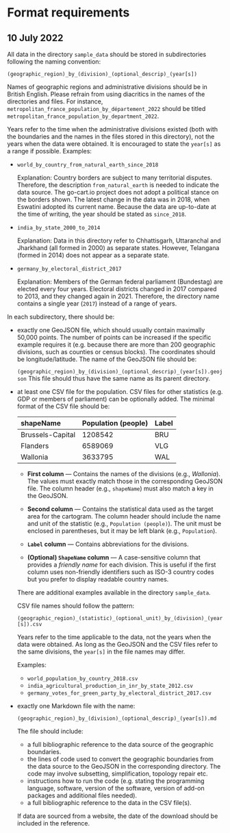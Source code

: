 # Format requirements

## 10 July 2022

All data in the directory `sample_data` should be stored in subdirectories
following the naming convention:

`(geographic_region)_by_(division)_(optional_descrip)_(year[s])`

Names of geographic regions and administrative divisions should be in British
English. Please refrain from using diacritics in the names of the directories
and files. For instance, `metropolitan_france_population_by_département_2022`
should be titled `metropolitan_france_population_by_department_2022`.

Years refer to the time when the administrative divisions existed (both with
the boundaries and the names in the files stored in this directory), not the
years when the data were obtained.
It is encouraged to state the `year[s]` as a range if possible.
Examples:

- `world_by_country_from_natural_earth_since_2018`

  Explanation:
  Country borders are subject to many territorial disputes.
  Therefore, the description `from_natural_earth` is needed to indicate the
  data source.
  The go-cart.io project does not adopt a political stance on the borders
  shown.
  The latest change in the data was in 2018, when Eswatini adopted its current
  name.
  Because the data are up-to-date at the time of writing, the year should be
  stated as `since_2018`.
- `india_by_state_2000_to_2014`

  Explanation:
  Data in this directory refer to Chhattisgarh, Uttaranchal and Jharkhand (all
  formed in 2000) as separate states.
  However, Telangana (formed in 2014) does not appear as a separate state.
- `germany_by_electoral_district_2017`

  Explanation:
  Members of the German federal parliament (Bundestag) are elected every
  four years.
  Electoral districts changed in 2017 compared to 2013, and they changed again
  in 2021.
  Therefore, the directory name contains a single year (`2017`) instead of a
  range of years.

In each subdirectory, there should be:

- exactly one GeoJSON file, which should usually contain maximally 50,000
  points.
  The number of points can be increased if the specific example requires it
  (e.g. because there are more than 200 geographic divisions, such as counties
  or census blocks).
  The coordinates should be longitude/latitude.
  The name of the GeoJSON file should be:

  `(geographic_region)_by_(division)_(optional_descrip)_(year[s]).geojson`
  This file should thus have the same name as its parent directory.
- at least one CSV file for the population.
  CSV files for other statistics (e.g. GDP or members of parliament) can be
  optionally added.
  The minimal format of the CSV file should be:

  | shapeName        | Population (people) | Label |
  | :--------------- | :------------------ | :---- |
  | Brussels-Capital | 1208542             | BRU   |
  | Flanders         | 6589069             | VLG   |
  | Wallonia         | 3633795             | WAL   |

  - **First column** — Contains the names of the divisions (e.g., _Wallonia_).
    The values must exactly match those in the corresponding GeoJSON file.
    The column header (e.g., `shapeName`) must also match a key in the GeoJSON.

  - **Second column** — Contains the statistical data used as the target area for the cartogram.
    The column header should include the name and unit of the statistic (e.g., `Population (people)`).
    The unit must be enclosed in parentheses, but it may be left blank (e.g., `Population`).

  - **`Label` column** — Contains abbreviations for the divisions.

  - **(Optional) `ShapeName` column** — A case-sensitive column that provides a _friendly name_ for each division.
    This is useful if the first column uses non-friendly identifiers such as ISO-3 country codes but you prefer to display readable country names.

  There are additional examples available in the directory `sample_data`.

  CSV file names should follow the pattern:

  `(geographic_region)_(statistic)_(optional_unit)_by_(division)_(year[s]).csv`

  Years refer to the time applicable to the data, not the years when the data
  were obtained.
  As long as the GeoJSON and the CSV files refer to the same divisions, the
  `year[s]` in the file names may differ.

  Examples:

    * `world_population_by_country_2018.csv`
    * `india_agricultural_production_in_inr_by_state_2012.csv`
    * `germany_votes_for_green_party_by_electoral_district_2017.csv`
- exactly one Markdown file with the name:

  `(geographic_region)_by_(division)_(optional_descrip)_(year[s]).md`

  The file should include:
    * a full bibliographic reference to the data source of the geographic
      boundaries.
    * the lines of code used to convert the geographic boundaries from the
      data source to the GeoJSON in the corresponding directory.
      The code may involve subsetting, simplification, topology repair etc.
    * instructions how to run the code (e.g. stating the programming
      language, software, version of the software, version of add-on packages
      and additional files needed).
    * a full bibliographic reference to the data in the CSV file(s).

  If data are sourced from a website, the date of the download should be
  included in the reference.
